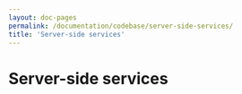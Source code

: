 ```yaml
---
layout: doc-pages
permalink: /documentation/codebase/server-side-services/
title: 'Server-side services'
---
```


# Server-side services
